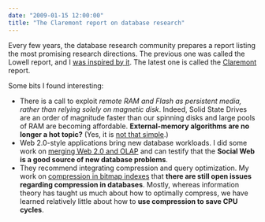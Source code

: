```yaml
---
date: "2009-01-15 12:00:00"
title: "The Claremont report on database research"
---
```




Every few years, the database research community prepares a report listing the most promising research directions. The previous one was called the Lowell report, and I [was inspired by it](/lemire/blog/2006/12/05/the-future-of-database-research/). The latest one is called the [Claremont](http://dl.acm.org/citation.cfm?id=1462571.1462573&amp;coll=ACM&amp;dl=ACM&amp;idx=J689&amp;part=newsletter&amp;WantType=Newsletters&amp;title=ACM%2520SIGMOD%2520Record) report.

Some bits I found interesting:

- There is a call to exploit <em>remote RAM and Flash as persistent media, rather than relying solely on magnetic disk</em>. Indeed, Solid State Drives are an order of magnitude faster than our spinning disks and large pools of RAM are becoming affordable. __External-memory algorithms are no longer a hot topic?__ (Yes, it is [not that simple](/lemire/blog/2008/02/02/random-write-performance-in-solid-state-drives/).)
- Web 2.0-style applications bring new database workloads. I did some work on [merging Web 2.0 and OLAP](http://arxiv.org/abs/0710.2156) and can testify that the __Social Web is a good source of new database problems__.
- They recommend integrating compression and query optimization. My work on [compression in bitmap indexes](http://arxiv.org/abs/0808.2083) that __there are still open issues regarding compression in databases__. Mostly, whereas information theory has taught us much about how to optimally compress, we have learned relatively little about how to __use compression to save CPU cycles__.


